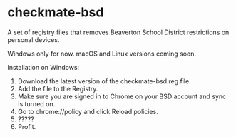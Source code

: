 # checkmate-bsd
A set of registry files that removes Beaverton School District restrictions on personal devices.

Windows only for now. macOS and Linux versions coming soon.

Installation on Windows:
1. Download the latest version of the checkmate-bsd.reg file.
2. Add the file to the Registry.
3. Make sure you are signed in to Chrome on your BSD account and sync is turned on.
4. Go to chrome://policy and click Reload policies.
5. ?????
6. Profit.
